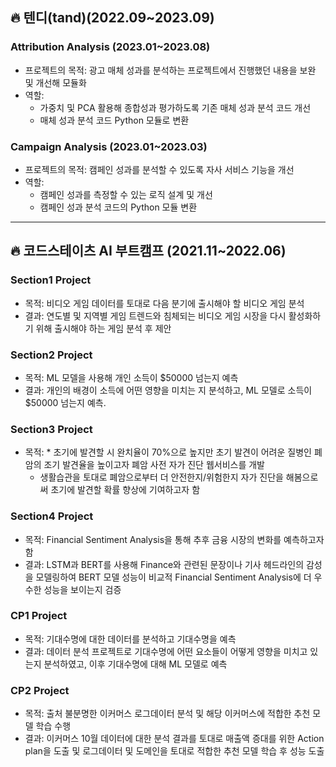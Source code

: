 ## 🔥 텐디(tand)(2022.09~2023.09)
### Attribution Analysis (2023.01~2023.08)
- 프로젝트의 목적: 광고 매체 성과를 분석하는 프로젝트에서 진행했던 내용을 보완 및 개선해 모듈화
- 역할:
  - 가중치 및 PCA 활용해 종합성과 평가하도록 기존 매체 성과 분석 코드 개선
  - 매체 성과 분석 코드 Python 모듈로 변환
 
  
### Campaign Analysis (2023.01~2023.03)
- 프로젝트의 목적: 캠페인 성과를 분석할 수 있도록 자사 서비스 기능을 개선
- 역할:
  - 캠페인 성과를 측정할 수 있는 로직 설계 및 개선
  - 캠페인 성과 분석 코드의 Python 모듈 변환



---------------------------------------------


## 🔥 코드스테이츠 AI 부트캠프 (2021.11~2022.06)
### Section1️ Project
* 목적: 비디오 게임 데이터를 토대로 다음 분기에 출시해야 할 비디오 게임 분석
* 결과: 연도별 및 지역별 게임 트렌드와 침체되는 비디오 게임 시장을 다시 활성화하기 위해 출시해야 하는 게임 분석 후 제안

### Section2 Project
* 목적: ML 모델을 사용해 개인 소득이 $50000 넘는지 예측
* 결과: 개인의 배경이 소득에 어떤 영향을 미치는 지 분석하고, ML 모델로 소득이 $50000 넘는지 예측.

### Section3 Project
* 목적: * 초기에 발견할 시 완치율이 70%으로 높지만 초기 발견이 어려운 질병인 폐암의 조기 발견율을 높이고자 폐암 사전 자가 진단 웹서비스를 개발
  * 생활습관을 토대로 폐암으로부터 더 안전한지/위험한지 자가 진단을 해봄으로써 초기에 발견할 확률 향상에 기여하고자 함

### Section4 Project
* 목적: Financial Sentiment Analysis을 통해 추후 금융 시장의 변화를 예측하고자 함
* 결과: LSTM과 BERT를 사용해 Finance와 관련된 문장이나 기사 헤드라인의 감성을 모델링하여 BERT 모델 성능이 비교적 Financial Sentiment Analysis에 더 우수한 성능을 보이는지 검증

### CP1 Project
* 목적: 기대수명에 대한 데이터를 분석하고 기대수명을 예측
* 결과: 데이터 분석 프로젝트로 기대수명에 어떤 요소들이 어떻게 영향을 미치고 있는지 분석하였고, 이후 기대수명에 대해 ML 모델로 예측

### CP2 Project
* 목적: 출처 불분명한 이커머스 로그데이터 분석 및 해당 이커머스에 적합한 추천 모델 학습 수행
* 결과: 이커머스 10월 데이터에 대한 분석 결과를 토대로 매출액 증대를 위한 Action plan을 도출 및 로그데이터 및 도메인을 토대로 적합한 추천 모델 학습 후 성능 도출



